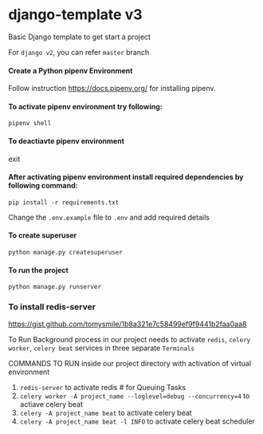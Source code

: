 # django-template v3
Basic Django template to get start a project

For `django v2`, you can refer `master` branch

#### Create a Python pipenv Environment
Follow instruction https://docs.pipenv.org/ for installing pipenv.

#### To activate pipenv environment try following:
`pipenv shell`

#### To deactiavte pipenv environment 
exit

#### After activating pipenv environment install required dependencies by following command:  
`pip install -r requirements.txt`

Change the `.env.example` file to `.env` and add required details 

#### To create superuser
`python manage.py createsuperuser`

#### To run the project
`python manage.py runserver` 

### To install redis-server

https://gist.github.com/tomysmile/1b8a321e7c58499ef9f9441b2faa0aa8

To Run Background process in our project needs to activate `redis`, `celery worker`, `celery beat` services in three separate `Terminals`

COMMANDS TO RUN inside our project directory with activation of virtual environment

1) `redis-server` to activate redis # for Queuing Tasks
2) `celery worker -A project_name --loglevel=debug --concurrency=4` to actiave celery beat    
3) `celery -A project_name beat` to activate celery beat    
4) `celery -A project_name beat -l INFO` to activate celery beat scheduler
